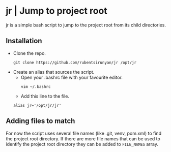 # jr | Jump to project root
jr is a simple bash script to jump to the project root from its child directories.

## Installation

* Clone the repo.
  ```
  git clone https://github.com/rubentsirunyan/jr /opt/jr
  ```
* Create an alias that sources the script. 
  * Open your .bashrc file with your favourite editor.
    ```
    vim ~/.bashrc
    ```
  * Add this line to the file.
  ```
  alias jr='/opt/jr/jr'
  ```

## Adding files to match

For now the script uses several file names (like .git, venv, pom.xml) to find the project root directory.
If there are more file names that can be used to identify the project root directory they can be added to `FILE_NAMES` array.
